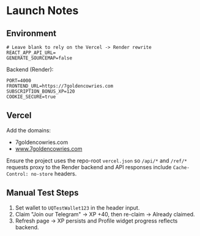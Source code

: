 # Launch Notes

## Environment

```
# Leave blank to rely on the Vercel -> Render rewrite
REACT_APP_API_URL=
GENERATE_SOURCEMAP=false
```

Backend (Render):

```
PORT=4000
FRONTEND_URL=https://7goldencowries.com
SUBSCRIPTION_BONUS_XP=120
COOKIE_SECURE=true
```

## Vercel

Add the domains:
- 7goldencowries.com
- www.7goldencowries.com

Ensure the project uses the repo-root `vercel.json` so `/api/*` and `/ref/*` requests proxy to the Render backend and API responses include `Cache-Control: no-store` headers.

## Manual Test Steps

1. Set wallet to `UQTestWallet123` in the header input.
2. Claim "Join our Telegram" → XP +40, then re-claim → Already claimed.
3. Refresh page → XP persists and Profile widget progress reflects backend.
